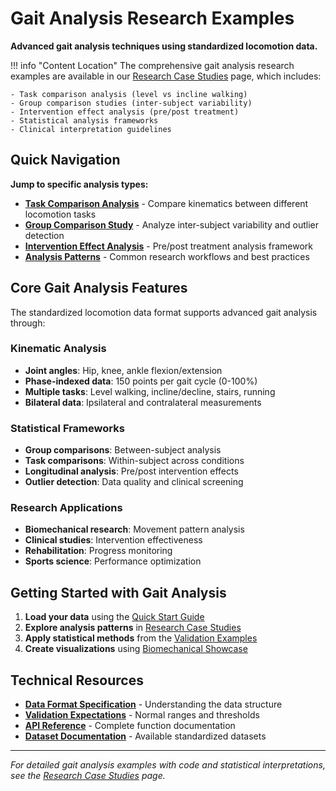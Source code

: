 # Gait Analysis Research Examples

**Advanced gait analysis techniques using standardized locomotion data.**

!!! info "Content Location"
    The comprehensive gait analysis research examples are available in our [Research Case Studies](case_studies.md) page, which includes:
    
    - Task comparison analysis (level vs incline walking)
    - Group comparison studies (inter-subject variability)
    - Intervention effect analysis (pre/post treatment)
    - Statistical analysis frameworks
    - Clinical interpretation guidelines

## Quick Navigation

**Jump to specific analysis types:**

- **[Task Comparison Analysis](case_studies.md#task-comparison)** - Compare kinematics between different locomotion tasks
- **[Group Comparison Study](case_studies.md#group-comparison)** - Analyze inter-subject variability and outlier detection
- **[Intervention Effect Analysis](case_studies.md#intervention-effect)** - Pre/post treatment analysis framework
- **[Analysis Patterns](case_studies.md#analysis-patterns)** - Common research workflows and best practices

## Core Gait Analysis Features

The standardized locomotion data format supports advanced gait analysis through:

### Kinematic Analysis
- **Joint angles**: Hip, knee, ankle flexion/extension
- **Phase-indexed data**: 150 points per gait cycle (0-100%)
- **Multiple tasks**: Level walking, incline/decline, stairs, running
- **Bilateral data**: Ipsilateral and contralateral measurements

### Statistical Frameworks
- **Group comparisons**: Between-subject analysis
- **Task comparisons**: Within-subject across conditions
- **Longitudinal analysis**: Pre/post intervention effects
- **Outlier detection**: Data quality and clinical screening

### Research Applications
- **Biomechanical research**: Movement pattern analysis
- **Clinical studies**: Intervention effectiveness
- **Rehabilitation**: Progress monitoring
- **Sports science**: Performance optimization

## Getting Started with Gait Analysis

1. **Load your data** using the [Quick Start Guide](../../getting_started/quick_start.md)
2. **Explore analysis patterns** in [Research Case Studies](case_studies.md)
3. **Apply statistical methods** from the [Validation Examples](../validation_explorer.md)
4. **Create visualizations** using [Biomechanical Showcase](../biomechanical_showcase.md)

## Technical Resources

- **[Data Format Specification](../../reference/standard_spec/standard_spec.md)** - Understanding the data structure
- **[Validation Expectations](../../reference/standard_spec/validation_expectations_kinematic.md)** - Normal ranges and thresholds
- **[API Reference](../../reference/api_reference.md)** - Complete function documentation
- **[Dataset Documentation](../../reference/datasets_documentation/)** - Available standardized datasets

---

*For detailed gait analysis examples with code and statistical interpretations, see the [Research Case Studies](case_studies.md) page.*